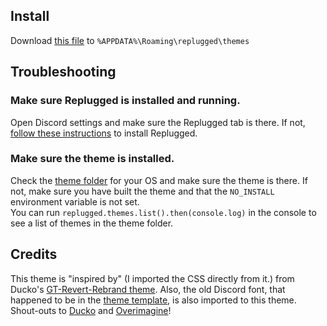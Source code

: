 ## Install

Download
[this file](https://github.com/Snare-Hawk/Revert-Rebrand/releases/latest/download/dev.replugged.RevertRebrand.asar)
to `%APPDATA%\Roaming\replugged\themes`

## Troubleshooting

### Make sure Replugged is installed and running.

Open Discord settings and make sure the Replugged tab is there. If not,
[follow these instructions](https://github.com/replugged-org/replugged#installation) to install
Replugged.

### Make sure the theme is installed.

Check the [theme folder](https://github.com/replugged-org/replugged#installing-plugins-and-themes)
for your OS and make sure the theme is there. If not, make sure you have built the theme and that
the `NO_INSTALL` environment variable is not set.  
You can run `replugged.themes.list().then(console.log)` in the console to see a list of themes in
the theme folder.

## Credits

This theme is "inspired by" (I imported the CSS directly from it.) from Ducko's
[GT-Revert-Rebrand theme](https://github.com/Goose-Nest/GT-RevertRebrand). Also, the old Discord
font, that happened to be in the [theme template](https://github.com/replugged-org/theme-template),
is also imported to this theme. Shout-outs to [Ducko](https://github.com/CanadaHonk) and
[Overimagine](https://github.com/Overimagine1)!
